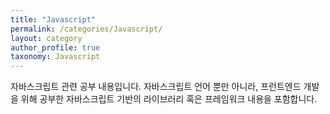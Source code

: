 ```yaml
---
title: "Javascript"
permalink: /categories/Javascript/
layout: category
author_profile: true
taxonomy: Javascript
---
```








 자바스크립트 관련 공부 내용입니다. 자바스크립트 언어 뿐만 아니라, 프런트엔드 개발을 위해 공부한 자바스크립트 기반의 라이브러리 혹은 프레임워크 내용을 포함합니다.